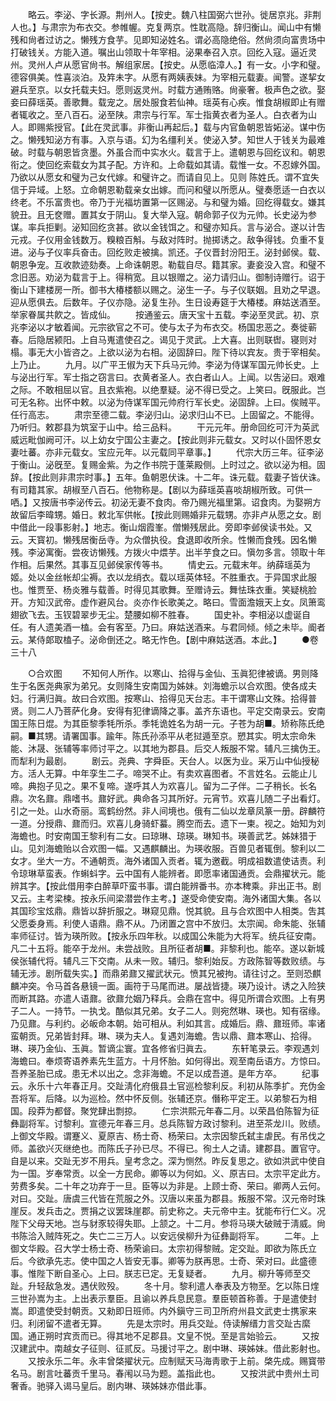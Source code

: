 <!-- { "loadSidebar": true } -->
　　略云。李泌、字长源。荆州人。【按史。魏八柱国弼六世孙。徙居京兆。非荆人也。】与肃宗为布衣交。参帷幄。克复两京。性耽高隐。辞归衡山。闻山中有懒残和尙者过访之。懒残方食芋。见即知泌姓名。谓必高隐绝俗。然尙须向富贵场中打破钱关。方能入道。嘱出山领取十年宰相。泌果奉召入京。回纥入寇。逼近灵州。灵州人卢从愿官尙书。解组家居。【按史。从愿临漳人。】有一女。小字和璧。德容俱美。性喜淡泊。及筓未字。从愿有两姨表妹。为宰相元载妻。闻警。遂挈女避兵至京。以女托载夫妇。愿则返灵州。时载方通贿赂。尙豪奢。极声色之欲。娶妾曰薛瑶英。善歌舞。载宠之。居处服食若仙神。瑶英有心疾。惟食胡椒即止有赠者辄收之。至八百石。泌至陕。肃宗与行军。军士指黄衣者为圣人。白衣者为山人。即赐紫授官。【此在灵武事。非衡山再起后。】载与内官鱼朝恩皆妬泌。谋中伤之。懒残知泌方有事。入京与语。幻为名缰利关。使泌入梦。知世人于钱关为最难破。时载与朝恩皆贪墨。外虽合而中实水火。载言于上。遣朝恩与回纥议和。朝恩衔之。使回纥索载女为其子配。方许和。上命载如其请。载惟一女。不忍嫁外国。乃欲以从愿女和璧为己女代嫁。和璧许之。而请自见上。见则 陈姓氏。谓不宜失信于异域。上怒。立命朝恩勒载亲女出嫁。而问和璧以所愿从。璧奏愿适一白衣以终老。不乐富贵也。帝乃于光福坊置第一区赐泌。与和璧为婚。回纥得载女。嫌其貌丑。且无奁赠。置其女于阴山。复大举入寇。朝命郭子仪为元帅。长史泌为参谋。率兵拒剿。泌知回纥贪甚。欲以金钱饵之。和璧亦知兵。言与泌合。遂以计吿元戎。子仪用金钱数万。糗粮百斛。与敌对阵时。抛掷诱之。敌争得钱。负重不复进。泌与子仪率兵奋击。回纥败走被擒。凯还。子仪晋封汾阳王。泌封邺侯。载、朝恩争宠。互收款迹劾奏。上命诛朝恩。勒载自尽。籍其家。妻妾没入宫。和璧不念旧恶。劝泌为载言于上。得稍宽。且以银赠之。泌力请归山。御制诗赠行。诏于衡山下建楼房一所。御书大椿楼额以赐之。泌生一子。与子仪联姻。且劝之早退。迎从愿俱去。后数年。子仪亦隐。泌复生孙。生日设寿筵于大椿楼。麻姑送酒至。举家眷属共飮之。皆成仙。 
　　按通鉴云。唐天宝十五载。李泌至灵武。初、京兆李泌以才敏着闻。元宗欲官之不可。使与太子为布衣交。杨国忠恶之。奏徙蕲春。后隐居颍阳。上自马嵬遣使召之。谒见于灵武。上大喜。出则联辔。寝则对榻。事无大小皆咨之。上欲以泌为右相。泌固辞曰。陛下待以宾友。贵于宰相矣。上乃止。 
　　九月。以广平王俶为天下兵马元帅。李泌为侍谋军国元帅长史。上与泌出行军。军士指之窃言曰。衣黄者圣人。衣白者山人。上闻。以吿泌曰。艰难之际。不敢相屈以官。且衣紫袍。以绝羣疑。泌不得已受之。上笑曰。旣服此。岂可无名称。出怀中敕。以泌为侍谋军国元帅府行军长史。泌固辞。上曰。俟贼平。任行高志。 
　　肃宗至德二载。李泌归山。泌求归山不已。上固留之。不能得。乃听归。敕郡县为筑室于山中。给三品料。 
　　干元元年。册命回纥可汗为英武威远毗伽阙可汗。以上幼女宁国公主妻之。【按此则非元载女。又时以仆固怀恩女妻吐蕃。亦非元载女。宝应元年。以元载同平章事。】 
　　代宗大历三年。征李泌于衡山。泌旣至。复赐金紫。为之作书院于蓬莱殿侧。上时过之。欲以泌为相。固辞。【按此则非肃宗时事。】五年。鱼朝恩伏诛。十二年。诛元载。载妻子皆伏诛。有司籍其家。胡椒至八百石。他物称是。【剧以为薛瑶英喜啖胡椒所致。可供一哂。】又按唐书李泌传云。初泌无妻不食肉。帝乃赐光福里第。诏食肉。为娶朔方故留后李暐甥。婚日。敕北军供帐。【按此则赐婚非元载甥。亦非卢从愿之女。剧中借此一段事影射。】地志。衡山烟霞峯。僧懒残居此。旁即李邺侯读书处。又云。天寳初。懒残居衡岳寺。为众僧执役。食退即收所余。性懒而食残。因名懒残。李泌寓衡。尝夜访懒残。方拨火中煨芋。出半芋食之曰。愼勿多言。领取十年作相。后果然。其事互见邺侯家传等书。 
　　情史云。元载末年。纳薛瑶英为姬。处以金丝帐却尘褥。衣以龙绡衣。载以瑶英体轻。不胜重衣。于异国求此服也。惟贾至、杨炎雅与载善。时得见其歌舞。至赠诗云。舞怯珠衣重。笑疑桃脸开。方知汉武帝。虚作避风台。炎亦作长歌美之。略曰。雪面澹娥天上女。凤箫鸾翅欲飞去。玉钗碧翠步无尘。楚腰如柳不胜春。 
　　国史补。李相泌以虚诞自任。有人遗美酒一榼。会有客至。乃曰。麻姑送酒来。与君同倾。倾之未毕。阍者云。某侍郞取榼子。泌命倒还之。略无怍色。【剧中麻姑送酒。本此。】 
　　●卷三十八 

　　○合欢图 
　　不知何人所作。以寒山、拾得与金仙、玉眞犯律被谪。男则降生于名医尧典家为弟兄。女则降生安南国为姊妹。刘海蟾示以合欢图。使各成夫妇。行满归眞。故曰合欢图。按寒山、拾得见天台志。丰干谓寒山文殊。拾得普贤。则二人乃菩萨化身。安得有犯律谪降之事。盖齐东语也。平定交南录云。安南国王陈日焜。为其臣黎季牦所杀。季牦诡姓名为胡一元。子苍为胡■。矫称陈氏绝嗣。■其甥。请署国事。踰年。陈氏孙添平从老挝遁至京。愬其实。明太宗命朱能、沐晟、张辅等率师讨平之。以其地为郡县。后交人叛服不常。辅凡三擒伪王。而犁利为最剧。 
　　剧云。尧典、字舜臣。天台人。以医为业。采万山中仙授秘方。活人无算。中年孪生二子。啼哭不止。有卖欢喜图者。不言姓名。云能止儿啼。典抱子见之。果不复啼。遂呼其人为欢喜儿。留为二子伴。二子稍长。长名鼎。次名鼐。鼎嗜书。鼐好武。典命各习其所好。元宵节。欢喜儿随二子出看灯。引之一处。山水奇丽。鸾鹤纷然。非人间境也。俄有二仙以龙章凤篆一册。辟麟符一道。分授鼎、鼐而归。欢喜儿身骑虾蟇。腾空而去。遗下一柬。视之。始知为刘海蟾也。时安南国王黎利有二女。曰琼琳、琼瑛。琳知书。瑛善武艺。姊妹猎于山。见刘海蟾贻以合欢图一幅。又遇麒麟出。为瑛收服。百兽见者辄倒。黎利以二女才。坐大一方。不通朝贡。海外诸国入贡者。辄为邀截。明成祖数遣使诘责。利令琼琳草蛮表。作蝌蚪字。云中国有人能辨者。即愿率诸国通贡。会鼎擢状元。能辨其字。【按此借用李白醉草吓蛮书事。谓白能辨番书。亦本稗乘。非出正书。剧又云。主考梁楝。按永乐间梁潜尝作主考。】遂受命使安南。海外诸国大集。各以其国珍宝炫鼎。鼎皆以辞折服之。琳窥见鼎。悦其貌。且与合欢图中人相类。吿其父愿委身焉。利使人语鼎。鼎不从。乃闭置之宫中不放归。太宗闻。命朱能、张辅率师征讨。皆为瑛所败。【按永乐四年秋。以成国公朱能为大将军。统兵征安南。凡二十五将。能卒于龙州。未尝战败。且所征者胡■。非黎利也。能卒。遂以新城侯张辅代将。辅凡三下交南。从未一败。辅归。黎利始反。方政陈智等数败绩。与辅无涉。剧所载失实。】而鼎弟鼐又擢武状元。愤其兄被拘。请往讨之。至则恐麒麟冲突。令马首各悬镜一面。画符于马尾而进。屡战皆捷。瑛乃设计。诱之入险狭而断其路。亦遣人语鼐。欲鼐允姻乃释兵。会鼎在宫中。得见所谓合欢图。上有男子二人。一持节。一执戈。酷似其兄弟。女子二人。则宛然琳、瑛也。知有宿缘。乃见鼐。与利约。必皈命本朝。始可相从。利如其言。成婚后。鼎、鼐班师。率诸蛮朝贡。兄弟皆封拜。琳、瑛为夫人。复遇刘海蟾。吿以鼎、鼐本寒山、拾得。琳、瑛乃金仙、玉眞。暂谪尘寰。宜各修省归眞去。 
　　东轩笔录云。李观遇刘海蟾曰。奉烦寄语养素先生蓝方。十月怀胎。如何得出。观至南岳语方。方惊曰。吾养圣胎已成。患无术以出之。念非海蟾。不足以成吾道。是年方卒。 
　　纪事云。永乐十六年春正月。交趾淸化府俄县土官巡检黎利反。利初从陈季扩。充伪金吾将军。后降。以为巡检。然中怀反侧。张辅还京。僭称平定王。以弟黎石为相国。段莽为都督。聚党肆出剽掠。 
　　仁宗洪熙元年春二月。以荣昌伯陈智为征彝副将军。讨黎利。宣德元年春三月。总兵陈智方政讨黎利。进至茶龙川。败绩。上御文华殿。谓蹇义、夏原吉、杨士奇、杨荣曰。太宗因黎氏弑主虐民。有吊伐之师。盖欲兴灭继绝也。而陈氏子孙已尽。不得已。徇土人之请。建郡县。置官守。自是以来。交趾无岁不用兵。皇考念之。深为恻然。昨反复思之。欲如洪武中使自为一国。岁奉常贡。以全一方民命。卿等以为何如。义、原吉曰。太宗平定此方。劳费多矣。二十年之功弃于一旦。臣等以为非是。上顾士奇、荣曰。卿两人云何。对曰。交趾。唐虞三代皆在荒服之外。汉唐以来虽为郡县。叛服不常。汉元帝时珠崖反。发兵击之。贾捐之议罢珠崖郡。前史称之。夫元帝中主。犹能布行仁义。况陛下父母天地。岂与豺豕较得失耶。上颔之。十二月。参将马瑛大破贼于淸威。尙书陈洽入贼阵死之。失亡二三万人。以安远侯柳升为征彝副将军。 
　　二年。上御文华殿。召大学士杨士奇、杨荣谕曰。太宗初得黎贼。定交趾。即欲为陈氏立后。今欲承先志。使中国之人皆安无事。卿等为朕再思。士奇、荣对曰。此盛德事。惟陛下断自圣心。上曰。朕志已定。无复疑者。 
　　九月。柳升等师至交趾。升轻敌急发。遇伏败殁。 
　　冬十月。黎利遣人奉表及方物至。乞以陈日煃三世孙嵩为主。上出表示羣臣。且谕以养兵息民意。羣臣顿首称善。于是遣使封嵩。即遣使受封朝贡。又勑即日班师。内外鎭守三司卫所府州县文武吏士携家来归。利闭留不遣者无算。 
　　先是太宗时。用兵交趾。侍读解缙力言交趾古縻国。通正朔时宾贡而已。得其地不足郡县。文皇不悦。至是言始验云。 
　　又按汉建武中。南越女子征则、征贰反。马援讨平之。剧中琳、瑛姊妹。借此影射也。 
　　又按永乐二年。永丰曾棨擢状元。应制赋天马海靑歌于上前。棨先成。赐寳带名马。剧言吐蕃贡千里马。春闱以马为题。盖指此也。 
　　又按洪武中贵州土司奢香。驰驿入谒马皇后。剧内琳、瑛姊妹亦借此事。 
